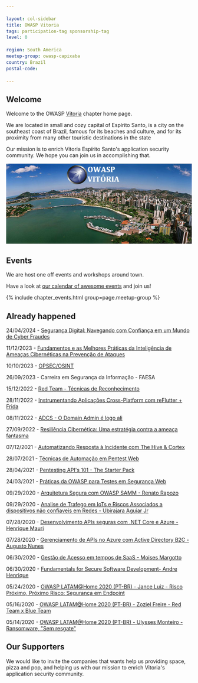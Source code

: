 ```yaml
---

layout: col-sidebar
title: OWASP Vitoria
tags: participation-tag sponsorship-tag
level: 0

region: South America
meetup-group: owasp-capixaba
country: Brazil
postal-code: 

---
```


## Welcome
Welcome to the OWASP
[Vitoria](https://en.wikipedia.org/wiki/Vit%C3%B3ria,_Esp%C3%ADrito_Santo) chapter home page.

We are located in small and cozy capital of Espírito Santo, is a city on the southeast coast of Brazil, famous for its beaches and culture, and for its proximity from many other touristic destinations in the state

Our mission is to enrich Vitoria Espírito Santo's application security community. We
hope you can join us in accomplishing that.

![Vitoria, ES](assets/images/Owaspvitoria02.jpg)

## Events

We are host one off events and workshops around town.

Have a look at [our calendar of awesome
events](https://linktr.ee/owaspvix) and join us\!

{% include chapter_events.html group=page.meetup-group %}

## Already happened

24/04/2024 - [Segurança Digital: Navegando com Confiança em um Mundo de Cyber Fraudes](https://www.youtube.com/watch?v=PWSXzvYsAew) 

11/12/2023 - [Fundamentos e as Melhores Práticas da Inteligência de Ameaças Cibernéticas na Prevenção de Ataques](https://www.youtube.com/watch?v=euurqPPDOK8) 

10/10/2023 - [OPSEC/OSINT](https://www.youtube.com/watch?v=KIl2lXj-aPc) 

26/09/2023 - Carreira em Segurança da Informação - FAESA 

15/12/2022 - [Red Team - Técnicas de Reconhecimento](https://www.youtube.com/watch?v=TR4lfIMyXvk) 

28/11/2022 - [Instrumentando Aplicações Cross-Platform com reFlutter + Frida](https://www.youtube.com/watch?v=m62K67ek_gg) 

08/11/2022 - [ADCS - O Domain Admin é logo ali](https://www.youtube.com/watch?v=c5rwWXjnUHY) 

27/09/2022 - [Resiliência Cibernética: Uma estratégia contra a ameaça fantasma](https://www.youtube.com/watch?v=L7WVPwmBZpU)

07/12/2021 - [Automatizando Resposta à Incidente com The Hive & Cortex](https://www.youtube.com/watch?v=PXclkSHvsuQ) 

28/07/2021 - [Técnicas de Automação em Pentest Web](https://www.youtube.com/watch?v=ITQYr2GL8Sw) 

28/04/2021 - [Pentesting API's 101 - The Starter Pack](https://www.youtube.com/watch?v=wugLdoVjoDw) 

24/03/2021 - [Práticas da OWASP para Testes em Segurança Web](https://www.youtube.com/watch?v=FhyLmDBdIO0) 

09/29/2020 - [Arquitetura Segura com OWASP SAMM - Renato Rapozo](https://www.youtube.com/watch?v=X79awOv650A) 

09/29/2020 - [Analise de Trafego em IoTs e Riscos Associados a dispositivos não confiaveis em Redes - Ubirajara Aguiar Jr](https://www.youtube.com/watch?v=X79awOv650A) 

07/28/2020 - [Desenvolvimento APIs seguras com .NET Core e Azure - Henrique Mauri](https://www.youtube.com/watch?v=LG3PznUUJsQ) 

07/28/2020 - [Gerenciamento de APIs no Azure com Active Directory B2C - Augusto Nunes](https://www.youtube.com/watch?v=LG3PznUUJsQ)

06/30/2020 - [Gestão de Acesso em tempos de SaaS - Moises Margotto](https://www.youtube.com/watch?v=ECU5sW48svw)

06/30/2020 - [Fundamentals for Secure Software Development- Andre Henrique](https://www.youtube.com/watch?v=ECU5sW48svw) 

05/24/2020 - [OWASP LATAM@Home 2020 (PT-BR) - Jance Luiz - Risco Próximo, Próximo Risco: Segurança em Endpoint](https://www.youtube.com/watch?v=JABMvGU7swU&ab_channel=OWASPLATAM)

05/16/2020 - [OWASP LATAM@Home 2020 (PT-BR) - Zoziel Freire - Red Team x Blue Team](https://www.youtube.com/watch?v=FTDuadD6bTg&ab_channel=OWASPLATAM)

05/14/2020 - [OWASP LATAM@Home 2020 (PT-BR) - Ulysses Monteiro - Ransomware, "Sem resgate"](https://www.youtube.com/watch?v=hHyQ92jmTRo&ab_channel=OWASPLATAM)


## Our Supporters

We would like to invite the companies that wants help us providing 
space, pizza and pop, and helping us with our mission to enrich
Vitoria's application security community.
